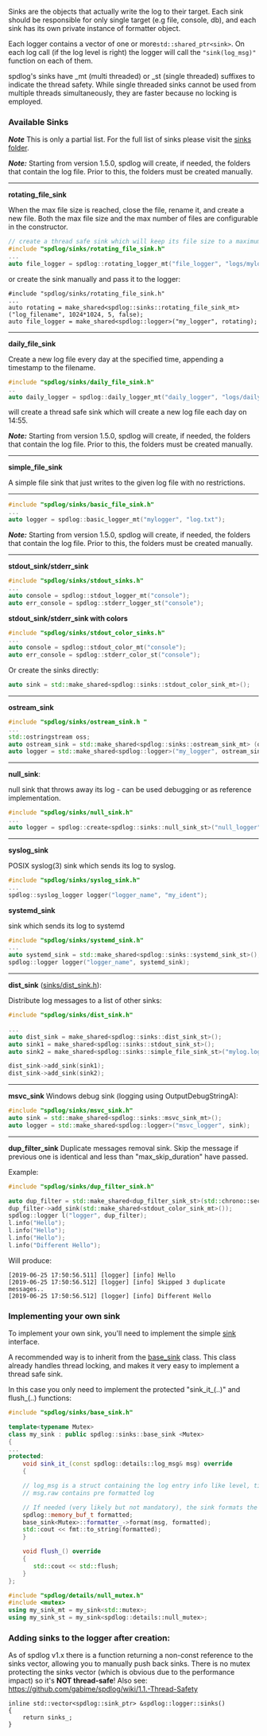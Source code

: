 Sinks are the objects that actually write the log to their target. Each sink should be responsible for only single target (e.g file, console, db), and each sink has its own private instance of formatter object.

Each logger contains a vector of one or more```std::shared_ptr<sink>```. On each log call (if the log level is right) the logger will call the ```"sink(log_msg)"``` function on each of them.


spdlog's sinks have _mt (multi threaded) or _st (single threaded) suffixes to indicate the thread safety.
While single threaded sinks cannot be used from multiple threads simultaneously, they are faster because no locking is employed.


### Available Sinks

***Note*** This is only a partial list. For the full list of sinks please visit the [sinks folder](https://github.com/gabime/spdlog/tree/v1.x/include/spdlog/sinks/).


***Note:*** Starting from version 1.5.0, spdlog will create, if needed, the folders that contain the log file. Prior to this, the folders must be created manually.
***

**rotating_file_sink** 

When the max file size is reached, close the file, rename it, and create a new file. Both the max file size and the max number of files are configurable in the constructor.

```c++
// create a thread safe sink which will keep its file size to a maximum of 5MB and a maximum of 3 rotated files.
#include "spdlog/sinks/rotating_file_sink.h"
...
auto file_logger = spdlog::rotating_logger_mt("file_logger", "logs/mylogfile", 1048576 * 5, 3);
```
or create the sink manually and pass it to the logger:
```
#include "spdlog/sinks/rotating_file_sink.h"
...
auto rotating = make_shared<spdlog::sinks::rotating_file_sink_mt> ("log_filename", 1024*1024, 5, false);
auto file_logger = make_shared<spdlog::logger>("my_logger", rotating);
```

***
**daily_file_sink**

Create a new log file every day at the specified time, appending a timestamp to the filename.

```c++
#include "spdlog/sinks/daily_file_sink.h"
..
auto daily_logger = spdlog::daily_logger_mt("daily_logger", "logs/daily", 14, 55);
```
will create a thread safe sink which will create a new log file each day on 14:55.

***Note:*** Starting from version 1.5.0, spdlog will create, if needed, the folders that contain the log file. Prior to this, the folders must be created manually.

***
**simple_file_sink** 

A simple file sink that just writes to the given log file with no restrictions.

***
```c++
#include "spdlog/sinks/basic_file_sink.h"
...
auto logger = spdlog::basic_logger_mt("mylogger", "log.txt");
```
***Note:*** Starting from version 1.5.0, spdlog will create, if needed, the folders that contain the log file. Prior to this, the folders must be created manually.

***
**stdout_sink/stderr_sink** 

```c++
#include "spdlog/sinks/stdout_sinks.h"
...
auto console = spdlog::stdout_logger_mt("console");
auto err_console = spdlog::stderr_logger_st("console");
```

**stdout_sink/stderr_sink with colors**  

```c++
#include "spdlog/sinks/stdout_color_sinks.h"
...
auto console = spdlog::stdout_color_mt("console");
auto err_console = spdlog::stderr_color_st("console");
```

Or create the sinks directly:
```c++
auto sink = std::make_shared<spdlog::sinks::stdout_color_sink_mt>();
```

***
**ostream_sink** 

```c++
#include "spdlog/sinks/ostream_sink.h "
...
std::ostringstream oss;
auto ostream_sink = std::make_shared<spdlog::sinks::ostream_sink_mt> (oss);
auto logger = std::make_shared<spdlog::logger>("my_logger", ostream_sink);
```

***
**null_sink**:

null sink that throws away its log - can be used debugging or as reference implementation.

```c++
#include "spdlog/sinks/null_sink.h"
...
auto logger = spdlog::create<spdlog::sinks::null_sink_st>("null_logger");
```

***
**syslog_sink** 

POSIX syslog(3) sink which sends its log to syslog. 
```c++
#include "spdlog/sinks/syslog_sink.h"
...
spdlog::syslog_logger logger("logger_name", "my_ident");
```

**systemd_sink** 

sink which sends its log to systemd
```c++
#include "spdlog/sinks/systemd_sink.h"
...
auto systemd_sink = std::make_shared<spdlog::sinks::systemd_sink_st>();
spdlog::logger logger("logger_name", systemd_sink);
```

***
**dist_sink** ([sinks/dist_sink.h](https://github.com/gabime/spdlog/tree/master/include/spdlog/sinks/dist_sink.h)):

Distribute log messages to a list of other sinks:

```c++
#include "spdlog/sinks/dist_sink.h"

...
auto dist_sink = make_shared<spdlog::sinks::dist_sink_st>();
auto sink1 = make_shared<spdlog::sinks::stdout_sink_st>();
auto sink2 = make_shared<spdlog::sinks::simple_file_sink_st>("mylog.log");

dist_sink->add_sink(sink1);
dist_sink->add_sink(sink2);
```

***
**msvc_sink** 
Windows debug sink (logging using OutputDebugStringA):

```c++
#include "spdlog/sinks/msvc_sink.h"
auto sink = std::make_shared<spdlog::sinks::msvc_sink_mt>();
auto logger = std::make_shared<spdlog::logger>("msvc_logger", sink);
```

***
**dup_filter_sink**
Duplicate messages removal sink.
Skip the message if previous one is identical and less than "max_skip_duration" have passed.

Example:
```c++
#include "spdlog/sinks/dup_filter_sink.h"

auto dup_filter = std::make_shared<dup_filter_sink_st>(std::chrono::seconds(5));
dup_filter->add_sink(std::make_shared<stdout_color_sink_mt>());
spdlog::logger l("logger", dup_filter);
l.info("Hello");
l.info("Hello");
l.info("Hello");
l.info("Different Hello");
```
Will produce:
```
[2019-06-25 17:50:56.511] [logger] [info] Hello
[2019-06-25 17:50:56.512] [logger] [info] Skipped 3 duplicate messages..
[2019-06-25 17:50:56.512] [logger] [info] Different Hello
```

### Implementing your own sink

To implement your own sink, you'll need to implement the simple [sink](https://github.com/gabime/spdlog/tree/v1.x/include/spdlog/sinks/sink.h) interface.

A recommended way is to inherit from the [base_sink](https://github.com/gabime/spdlog/tree/v1.x/include/spdlog/sinks/base_sink.h) class.
This class already handles thread locking, and makes it very easy to implement a thread safe sink.

In this case you only need to implement the protected "sink_it_(..)" and flush_(..) functions:
```c++
#include "spdlog/sinks/base_sink.h"

template<typename Mutex>
class my_sink : public spdlog::sinks::base_sink <Mutex>
{
...
protected:
    void sink_it_(const spdlog::details::log_msg& msg) override
    {

    // log_msg is a struct containing the log entry info like level, timestamp, thread id etc.
    // msg.raw contains pre formatted log

    // If needed (very likely but not mandatory), the sink formats the message before sending it to its final destination:
    spdlog::memory_buf_t formatted;
    base_sink<Mutex>::formatter_->format(msg, formatted);
    std::cout << fmt::to_string(formatted);
    }

    void flush_() override 
    {
       std::cout << std::flush;
    }
};

#include "spdlog/details/null_mutex.h"
#include <mutex>
using my_sink_mt = my_sink<std::mutex>;
using my_sink_st = my_sink<spdlog::details::null_mutex>;
```

### Adding sinks to the logger after creation:
As of spdlog v1.x there is a function returning a non-const reference to the sinks vector, allowing you to manually push back sinks. There is no mutex protecting the sinks vector (which is obvious due to the performance impact) so it's **NOT thread-safe**! Also see: https://github.com/gabime/spdlog/wiki/1.1.-Thread-Safety

```
inline std::vector<spdlog::sink_ptr> &spdlog::logger::sinks()
{
    return sinks_;
}
```
